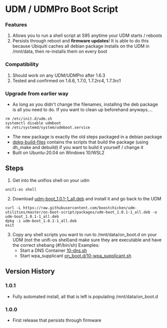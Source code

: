 # UDM / UDMPro Boot Script
### Features
1. Allows you to run a shell script at S95 anytime your UDM starts / reboots
1. Persists through reboot and **firmware updates**! It is able to do this because Ubiquiti caches all debian package installs on the UDM in /mnt/data, then re-installs them on every boot


### Compatibility
1. Should work on any UDM/UDMPro after 1.6.3
2. Tested and confirmed on 1.6.6, 1.7.0, 1.7.2rc4, 1.7.3rc1

### Upgrade from earlier way
* As long as you didn't change the filenames, installing the deb package is all you need to do.  If you want to clean up beforehand anyways....
```
rm /etc/init.d/udm.sh
systemctl disable udmboot
rm /etc/systemd/system/udmboot.service
```
* The new package is exactly the old steps packaged in a debian package
* [dpkg-build-files](dpkg-build-files) contains the scripts that build the package (using dh_make and debuild) if you want to build it yourself / change it
* Built on Ubuntu-20.04 on Windows 10/WSL2

## Steps
1. Get into the unifios shell on your udm
```shell script
unifi-os shell
```
2. Download [udm-boot_1.0.1-1_all.deb](packages/udm-boot_1.0.1-1_all.deb) and install it and go back to the UDM
```shell script
curl -L https://raw.githubusercontent.com/boostchicken/udm-utilities/master/on-boot-script/packages/udm-boot_1.0.1-1_all.deb -o udm-boot_1.0.1-1_all.deb
dpkg -i udm-boot_1.0.1-1_all.deb
exit
```
3. Copy any shell scripts you want to run to /mnt/data/on_boot.d on your UDM (not the unifi-os shell)and make sure they are executable and have the correct shebang (#!/bin/sh)
    Examples: 
    * Start a DNS Container [10-dns.sh](../dns-common/on_boot.d/10-dns.sh)
    * Start wpa_supplicant [on_boot.d/10-wpa_supplicant.sh](examples/udm-files/on_boot.d/10-wpa_supplicant.sh)


## Version History

### 1.0.1
* Fully automated install, all that is left is populating /mnt/data/on_boot.d

### 1.0.0
* First release that persists through firmware   